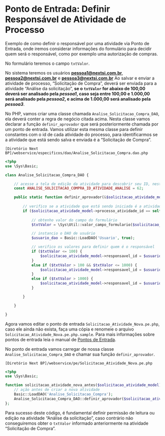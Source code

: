 # Ponto de Entrada: Definir Responsável de Atividade de Processo
Exemplo de como definir o responsável por uma atividade via Ponto de Entrada, onde iremos considerar informações do formulário para decidir quem será o responsável, como por exemplo uma autorização de compras.

No formulário teremos o campo `txtValor`.

No sistema teremos os usuários **pessoa1@nextsi.com.br**, **pessoa2@nextsi.com.br** e **pessoa3@nextsi.com.br**
Ao salvar e enviar a atividade de processo, “Solicitação de Compra”, deverá ser enviada para a atividade “Análise da solicitação”, **se o `txtValor` for abaixo de 100,00 deverá ser analisado pela *pessoa1*, caso seja entre 100,00 e 1.000,00 será analisado pela *pessoa2*, e acima de 1.000,00 será analisado pela *pessoa3***.

No PHP, vamos criar uma classe chamada `Analise_Solicitacao_Compra_DAO`, ela deverá conter a regra de negócio citada acima. Nesta classe vamos declarar a função `definir_aprovador` que será posteriormente chamada por um ponto de entrada. Vamos utilizar esta mesma classe para definir constantes com o id de cada atividade do processo, para identificarmos se a atividade que está sendo salva e enviada é a “Solicitação de Compra”.

`[Diretório Next BP]/webservice/especificos/dao/Analise_Solicitacao_Compra.dao.php`
```php
<?php
use \Sys\Basic;

class Analise_Solicitacao_Compra_DAO {

    // acesse a tela de edição da atividade para descobrir seu ID, neste exemplo é o ID 62
    const ANALISE_SOLICITACAO_COMPRA_ID_ATIVIDADE_ANALISE = 62;

    public static function definir_aprovador(&$solicitacao_atividade_model) {
        
        // verifico se a atividade que está sendo iniciada é a atividade de análise
        if ($solicitacao_atividade_model->processo_atividade_id == self::ANALISE_SOLICITACAO_COMPRA_ID_ATIVIDADE_ANALISE) {
            
            // obtenho valor do campo do formulário
            $txtValor = \Sys\Util::valor_campo_formulario($solicitacao_atividade_model->formulario, 'txtValor');

            // instancio o DAO de usuário
            $usuario_dao = Basic::LoadDAO('Usuario', true);

            // verifico os valores para definir quem é o responsável
            if ($txtValor <= 100) {
                $solicitacao_atividade_model->responsavel_id = $usuario_dao->popular_por_email('pessoa1@nextsi.com.br')->id;
            }
            else if ($txtValor > 100 && $txtValor <= 1000) {
                $solicitacao_atividade_model->responsavel_id = $usuario_dao->popular_por_email('pessoa2@nextsi.com.br')->id;
            }
            else if ($txtValor > 1000) {
                $solicitacao_atividade_model->responsavel_id = $usuario_dao->popular_por_email('pessoa3@nextsi.com.br')->id;
            }

        }

    }

}
```

Agora vamos editar o ponto de entrada `Solicitacao_Atividade_Nova.pe.php`, caso ele ainda não exista, faça uma cópia e renomeie o arquivo `Solicitacao_Atividade_Nova.pe.php.sample`. Para mais informações sobre pontos de entrada leia o manual de [Pontos de Entrada](?i=pt-BR&p=dev_pontos_de_entrada).

No ponto de entrada vamos carregar de nossa classe `Analise_Solicitacao_Compra_DAO` e chamar sua função `definir_aprovador`.

`[Diretório Next BP]/webservice/pe/Solicitacao_Atividade_Nova.pe.php`
```php
<?php
use \Sys\Basic;

function solicitacao_atividade_nova_antes($solicitacao_atividade_model) {
    // ação antes de criar a nova atividade
    Basic::LoadDAO('Analise_Solicitacao_Compra');
    Analise_Solicitacao_Compra_DAO::definir_aprovador($solicitacao_atividade_model);
};
```

Para sucesso deste código, é fundamental definir permissão de leitura ou edição na atividade “Análise da solicitação”, caso contrário não conseguiremos obter o `txtValor` informado anteriormente na atividade “Solicitação de Compra”.